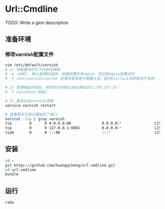 # Url::Cmdline

TODO: Write a gem description

## 准备环境

### 修改varnish配置文件
```sh
vim /etc/default/varnish
# 1) 将配置中的以下内容注释掉
# -a :6081	默认使用80监听，如果前置还有nginx，则应和nginx配置对应
# -S /etc/varnish/secret 这里的意思是不需要认证，因为klarlack包好象还不支持

# 2) 管理端监听地址，修改可为内网ip地址例如192.178.177.31
# -T localhost:6082 

# 3) 最后从启varnish进程
service varnish restart

# 查看是否已经正确监听了端口
netstat -lnp | grep varnish
tcp        0      0 0.0.0.0:80              0.0.0.0:*               LISTEN      16827/varnishd  
tcp        0      0 127.0.0.1:6082          0.0.0.0:*               LISTEN      16826/varnishd  
tcp6       0      0 :::80                   :::*                    LISTEN      16827/varnishd 
```

## 安装

```sh
cd ~
git https://github.com/huangqiheng/url-cmdline.git
cd url-cmdline
bundle
```

## 运行
```sh
rake
```

